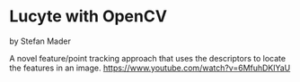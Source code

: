 # Lucyte with OpenCV
by Stefan Mader

A novel feature/point tracking approach that uses the descriptors to locate the features in an image.
https://www.youtube.com/watch?v=6MfuhDKlYaU
